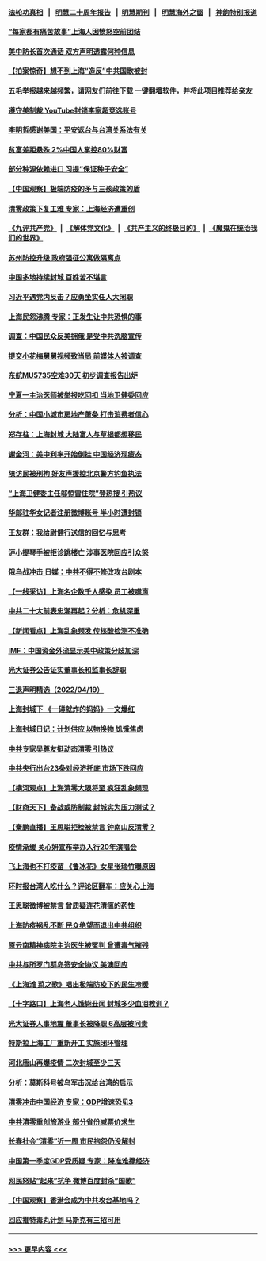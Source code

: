 #### [法轮功真相](https://github.com/gfw-breaker/truth/blob/master/README.md?t=0) &nbsp;&nbsp;|&nbsp;&nbsp; [明慧二十周年报告](https://github.com/gfw-breaker/mh-reports/blob/master/README.md?t=0) &nbsp;&nbsp;|&nbsp;&nbsp;[明慧期刊](https://github.com/gfw-breaker/mh-qikan) &nbsp;&nbsp;|&nbsp;&nbsp; [明慧海外之窗](https://github.com/gfw-breaker/mh-news/blob/master/README.md?t=0) &nbsp;&nbsp;|&nbsp;&nbsp; [神韵特别报道](https://github.com/gfw-breaker/mh-news/blob/master/shenyun.md?t=0)
#### [“每家都有痛苦故事”上海人因愤怒空前团结](../pages/nsc413/n13716265.md?t=04210401) 
#### [美中防长首次通话 双方声明透露何种信息](../pages/nsc413/n13716267.md?t=04210401) 
#### [【拍案惊奇】想不到上海“造反”中共国歌被封](../pages/nsc413/n13716211.md?t=04210401) 
#### 五毛举报越来越频繁，请网友们前往下载 [一键翻墙软件](https://github.com/gfw-breaker/ssr-accounts)，并将此项目推荐给亲友
#### [遵守美制裁 YouTube封锁李家超竞选账号](../pages/nsc413/n13716226.md?t=04210401) 
#### [李明哲感谢美国：平安返台与台湾关系法有关](../pages/nsc413/n13716190.md?t=04210401) 
#### [贫富差距悬殊 2%中国人掌控80%财富](../pages/nsc413/n13716239.md?t=04210401) 
#### [部分种源依赖进口 习提“保证种子安全”](../pages/nsc413/n13716225.md?t=04210401) 
#### [【中国观察】极端防疫的矛与三孩政策的盾](../pages/nsc413/n13716069.md?t=04210401) 
#### [清零政策下复工难 专家：上海经济遭重创](../pages/nsc413/n13716149.md?t=04210401) 
#### [《九评共产党》](https://github.com/begood0513/9ping.md/blob/master/README.md) &nbsp;|&nbsp; [《解体党文化》](../../../../jtdwh.md/blob/master/README.md)  &nbsp;|&nbsp; [《共产主义的终极目的》](../../../../gczydzjmd.md/blob/master/README.md) &nbsp;|&nbsp; [《魔鬼在统治我们的世界》](../../../../mgztzwmdsj.md/blob/master/README.md) 
#### [苏州防控升级 政府强征公寓做隔离点](../pages/nsc413/n13716194.md?t=04210401) 
#### [中国多地持续封城 百姓苦不堪言](../pages/nsc413/n13716178.md?t=04210401) 
#### [习近平遇党内反击？应勇坐实任人大闲职](../pages/nsc413/n13716147.md?t=04210401) 
#### [上海民怨沸腾 专家：正发生让中共恐惧的事](../pages/nsc413/n13716166.md?t=04210401) 
#### [调查：中国民众反美拥俄 是受中共洗脑宣传](../pages/nsc413/n13715993.md?t=04210401) 
#### [提交小花梅舅舅视频致当局 前媒体人被调查](../pages/nsc413/n13716128.md?t=04210401) 
#### [东航MU5735空难30天 初步调查报告出炉](../pages/nsc413/n13715980.md?t=04210401) 
#### [宁夏一主治医师被举报吃回扣 当地卫健委回应](../pages/nsc413/n13715981.md?t=04210401) 
#### [分析：中国小城市房地产萧条 打击消费者信心](../pages/nsc413/n13715933.md?t=04210401) 
#### [郑存柱：上海封城 大陆富人与草根都想移民](../pages/nsc413/n13715633.md?t=04210401) 
#### [谢金河：美中利率开始倒挂 中国经济现疲态](../pages/nsc413/n13715653.md?t=04210401) 
#### [陕访民被刑拘 好友声援控北京警方钓鱼执法](../pages/nsc413/n13715937.md?t=04210401) 
#### [“上海卫健委主任邬惊雷住院”登热搜 引热议](../pages/nsc413/n13715904.md?t=04210401) 
#### [华邮驻华女记者注册微博账号 半小时遭封锁](../pages/nsc413/n13715852.md?t=04210401) 
#### [王友群：我给尉健行送信的回忆与思考](../pages/nsc413/n13715458.md?t=04210401) 
#### [沪小提琴手被拒诊跳楼亡 涉事医院回应引众怒](../pages/nsc413/n13715842.md?t=04210401) 
#### [俄乌战冲击 日媒：中共不得不修改攻台剧本](../pages/nsc413/n13715691.md?t=04210401) 
#### [【一线采访】上海名企数千人感染 员工被噤声](../pages/nsc413/n13715401.md?t=04210401) 
#### [中共二十大前表忠潮再起？分析：危机深重](../pages/nsc413/n13715707.md?t=04210401) 
#### [【新闻看点】上海乱象频发 传核酸检测不准确](../pages/nsc413/n13714942.md?t=04210401) 
#### [IMF：中国资金外流显示美中政策分歧加深](../pages/nsc413/n13715780.md?t=04210401) 
#### [光大证券公告证实董事长和监事长辞职](../pages/nsc413/n13715678.md?t=04210401) 
#### [三退声明精选（2022/04/19）](../pages/nsc413/n13715724.md?t=04210401) 
#### [上海封城下 《一碰就炸的妈妈》一文爆红](../pages/nsc413/n13715697.md?t=04210401) 
#### [上海封城日记：计划供应 以物换物 饥饿焦虑](../pages/nsc413/n13715646.md?t=04210401) 
#### [中共专家吴尊友挺动态清零 引热议](../pages/nsc413/n13715647.md?t=04210401) 
#### [中共央行出台23条对经济托底 市场下跌回应](../pages/nsc413/n13715642.md?t=04210401) 
#### [【横河观点】上海清零大限将至 疯狂乱象频现](../pages/nsc413/n13715610.md?t=04210401) 
#### [【财商天下】备战或防制裁 封城实为压力测试？](../pages/nsc413/n13715626.md?t=04210401) 
#### [【秦鹏直播】王思聪拒检被禁言 钟南山反清零？](../pages/nsc413/n13715594.md?t=04210401) 
#### [疫情渐缓 关心妍宣布举办入行20年演唱会](../pages/nsc413/n13715570.md?t=04210401) 
#### [飞上海也不打疫苗 《鲁冰花》女星张瑞竹曝原因](../pages/nsc413/n13715539.md?t=04210401) 
#### [环时报台湾人吃什么？评论区翻车：应关心上海](../pages/nsc413/n13715551.md?t=04210401) 
#### [王思聪微博被禁言 曾质疑连花清瘟的药性](../pages/nsc413/n13715554.md?t=04210401) 
#### [上海防疫祸乱不断 民众绝望而退出中共组织](../pages/nsc413/n13715295.md?t=04210401) 
#### [原云南精神病院主治医生被冤判 曾遭毒气摧残](../pages/nsc413/n13714548.md?t=04210401) 
#### [中共与所罗门群岛签安全协议 美澳回应](../pages/nsc413/n13715535.md?t=04210401) 
#### [《上海滩 菜之歌》唱出极端防疫下的民生冷暖](../pages/nsc413/n13715494.md?t=04210401) 
#### [【十字路口】上海老人饿毙丑闻 封城多少血泪教训？](../pages/nsc413/n13715309.md?t=04210401) 
#### [光大证券人事地震 董事长被降职 6高层被问责](../pages/nsc413/n13715482.md?t=04210401) 
#### [特斯拉上海工厂重新开工 实施闭环管理](../pages/nsc413/n13715484.md?t=04210401) 
#### [河北唐山再爆疫情 二次封城至少三天](../pages/nsc413/n13715457.md?t=04210401) 
#### [分析：莫斯科号被乌军击沉给台湾的启示](../pages/nsc413/n13715464.md?t=04210401) 
#### [清零冲击中国经济 专家：GDP增速恐见3](../pages/nsc413/n13715497.md?t=04210401) 
#### [中共清零重创旅游业 部分省份减票价求生](../pages/nsc413/n13715486.md?t=04210401) 
#### [长春社会“清零”近一周 市民抱怨仍没解封](../pages/nsc413/n13715416.md?t=04210401) 
#### [中国第一季度GDP受质疑 专家：降准难撑经济](../pages/nsc413/n13715463.md?t=04210401) 
#### [网民怒贴“起来”抗争 微博百度封杀“国歌”](../pages/nsc413/n13715362.md?t=04210401) 
#### [【中国观察】香港会成为中共攻台基地吗？](../pages/nsc413/n13715408.md?t=04210401) 
#### [回应推特毒丸计划 马斯克有三招可用](../pages/nsc413/n13715301.md?t=04210401) 

----
#### [ >>> 更早内容 <<< ](../indexes/nsc413-earlier.md)
